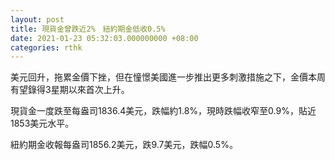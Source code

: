 ```yaml
---
layout: post
title: 現貨金曾跌近2%　紐約期金低收0.5%
date: 2021-01-23 05:32:03.000000000 +08:00
categories: rthk
---
```


美元回升，拖累金價下挫，但在憧憬美國進一步推出更多刺激措施之下，金價本周有望錄得3星期以來首次上升。

現貨金一度跌至每盎司1836.4美元，跌幅約1.8%，現時跌幅收窄至0.9%，貼近1853美元水平。

紐約期金收報每盎司1856.2美元，跌9.7美元，跌幅0.5%。
